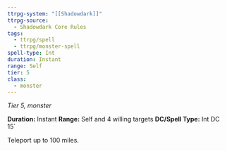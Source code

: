 ```yaml
---
ttrpg-system: "[[Shadowdark]]"
ttrpg-source:
  - Shadowdark Core Rules
tags:
  - ttrpg/spell
  - ttrpg/monster-spell
spell-type: Int
duration: Instant
range: Self
tier: 5
class:
  - monster
---
```

*Tier 5, monster*

**Duration:** Instant
**Range:** Self and 4 willing targets
**DC/Spell Type:** Int DC 15`

Teleport up to 100 miles.
